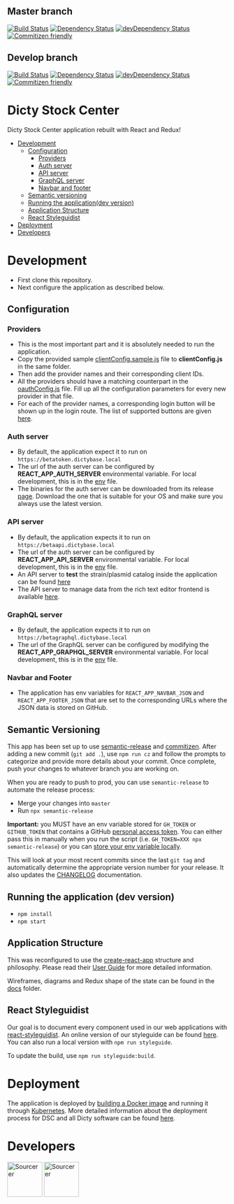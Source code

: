 ## Master branch

[![Build Status](https://travis-ci.org/dictyBase/Dicty-Stock-Center.svg?branch=master)](https://travis-ci.org/dictyBase/Dicty-Stock-Center)
[![Dependency Status](https://david-dm.org/dictybase/Dicty-Stock-Center/master.svg?style=flat-square)](https://david-dm.org/dictybase/Dicty-Stock-Center/master)
[![devDependency Status](https://david-dm.org/dictybase/Dicty-Stock-Center/master/dev-status.svg?style=flat-square)](https://david-dm.org/dictybase/Dicty-Stock-Center/master?type=dev)
[![Commitizen friendly](https://img.shields.io/badge/commitizen-friendly-brightgreen.svg)](http://commitizen.github.io/cz-cli/)

## Develop branch

[![Build Status](https://travis-ci.org/dictyBase/Dicty-Stock-Center.svg?branch=develop)](https://travis-ci.org/dictyBase/Dicty-Stock-Center)
[![Dependency Status](https://david-dm.org/dictybase/Dicty-Stock-Center/develop.svg?style=flat-square)](https://david-dm.org/dictybase/Dicty-Stock-Center/develop)
[![devDependency Status](https://david-dm.org/dictybase/Dicty-Stock-Center/develop/dev-status.svg?style=flat-square)](https://david-dm.org/dictybase/Dicty-Stock-Center/develop?type=dev)
[![Commitizen friendly](https://img.shields.io/badge/commitizen-friendly-brightgreen.svg)](http://commitizen.github.io/cz-cli/)

# Dicty Stock Center

Dicty Stock Center application rebuilt with React and Redux!

- [Development](#development)
  - [Configuration](#configuration)
    - [Providers](#providers)
    - [Auth server](#auth-server)
    - [API server](#api-server)
    - [GraphQL server](#graphql-server)
    - [Navbar and footer](#navbar-and-footer)
  - [Semantic versioning](#semantic-versioning)
  - [Running the application(dev version)](#running-the-application-dev-version)
  - [Application Structure](#application-structure)
  - [React Styleguidist](#react-styleguidist)
- [Deployment](#deployment)
- [Developers](#developers)

# Development

- First clone this repository.
- Next configure the application as described below.

## Configuration

### Providers

- This is the most important part and it is absolutely needed to run the application.
- Copy the provided sample [clientConfig.sample.js](src/utils/clientConfig.sample.js) file to **clientConfig.js** in the same folder.
- Then add the provider names and their corresponding client IDs.
- All the providers should have a matching counterpart in the [oauthConfig.js](src/utils/oauthConfig.js) file. Fill up all the configuration parameters for every new provider in that file.
- For each of the provider names, a corresponding login button will be shown up in the login route. The list of supported buttons are given [here](http://fontawesome.io/icons/#brand).

### Auth server

- By default, the application expect it to run on `https://betatoken.dictybase.local`
- The url of the auth server can be configured by **REACT_APP_AUTH_SERVER** environmental variable. For local development, this is in the [env](.env.development) file.
- The binaries for the auth server can be downloaded from its release [page](https://github.com/dictyBase/authserver/releases). Download the one that is suitable for your OS and make sure you always use the latest version.

### API server

- By default, the application expects it to run on `https://betaapi.dictybase.local`
- The url of the auth server can be configured by **REACT_APP_API_SERVER** environmental variable. For local development, this is in the [env](.env.development) file.
- An API server to **test** the strain/plasmid catalog inside the application can be found [here](https://github.com/dictyBase/fake-dsc-server)
- The API server to manage data from the rich text editor frontend is available [here](https://github.com/dictyBase/modware-content).

### GraphQL server

- By default, the application expects it to run on `https://betagraphql.dictybase.local`
- The url of the GraphQL server can be configured by modifying the **REACT_APP_GRAPHQL_SERVER** environmental variable. For local development, this is in the [env](.env.development) file.

### Navbar and Footer

- The application has env variables for `REACT_APP_NAVBAR_JSON` and `REACT_APP_FOOTER_JSON` that are set to
  the corresponding URLs where the JSON data is stored on GitHub.

## Semantic Versioning

This app has been set up to use [semantic-release](https://github.com/semantic-release/semantic-release) and [commitizen](https://github.com/commitizen/cz-cli). After adding a new commit (`git add .`), use `npm run cz` and follow the prompts to categorize and provide more details about your commit. Once complete, push your changes to whatever branch you are working on.

When you are ready to push to prod, you can use `semantic-release` to automate the release process:

- Merge your changes into `master`
- Run `npx semantic-release`

**Important:** you MUST have an env variable stored for `GH_TOKEN` or `GITHUB_TOKEN` that contains a GitHub [personal access token](https://help.github.com/articles/creating-a-personal-access-token-for-the-command-line/). You can either pass this in manually when you run the script (i.e. `GH_TOKEN=XXX npx semantic-release`) or you can [store your env variable locally](https://www.schrodinger.com/kb/1842).

This will look at your most recent commits since the last `git tag` and automatically determine the appropriate version number for your release. It also updates the [CHANGELOG](./CHANGELOG.md) documentation.

## Running the application (dev version)

- `npm install`
- `npm start`

## Application Structure

This was reconfigured to use the [create-react-app](https://github.com/facebook/create-react-app) structure and philosophy. Please read their [User Guide](https://github.com/facebook/create-react-app/blob/master/packages/react-scripts/template/README.md) for more detailed information.

Wireframes, diagrams and Redux shape of the state can be found in the [docs](./docs) folder.

## React Styleguidist

Our goal is to document every component used in our web applications with [react-styleguidist](https://github.com/styleguidist/react-styleguidist). An online version of our styleguide can be found [here](http://dictybase.github.io/Dicty-Stock-Center/). You can also run a local version with `npm run styleguide`.

To update the build, use `npm run styleguide:build`.

# Deployment

The application is deployed by [building a Docker image](https://docs.docker.com/engine/reference/commandline/build/) and running it through [Kubernetes](https://k8s.io). More detailed information about the deployment process for DSC and all Dicty software can be found [here](https://github.com/dictyBase/Migration/blob/master/deploy.md).

# Developers

<a href="https://sourcerer.io/cybersiddhu"><img src="https://sourcerer.io/assets/avatar/cybersiddhu" height="80px" alt="Sourcerer"></a>
<a href="https://sourcerer.io/wildlifehexagon"><img src="https://sourcerer.io/assets/avatar/wildlifehexagon" height="80px" alt="Sourcerer"></a>

